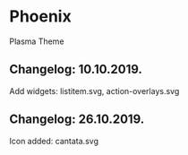 # Phoenix
Plasma Theme

Changelog: 10.10.2019.
---------------------

Add widgets: listitem.svg, action-overlays.svg

Changelog: 26.10.2019.
----------------------

Icon added: cantata.svg
